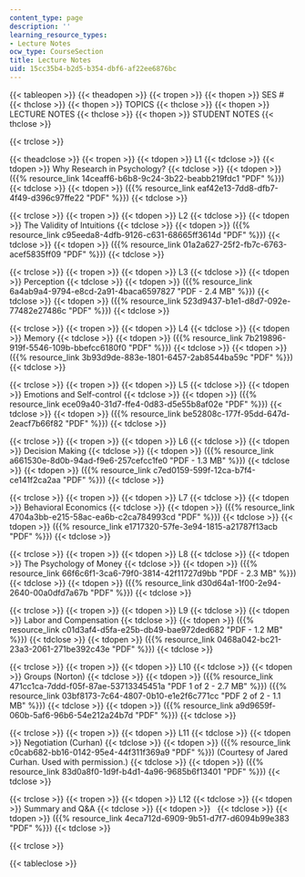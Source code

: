 ```yaml
---
content_type: page
description: ''
learning_resource_types:
- Lecture Notes
ocw_type: CourseSection
title: Lecture Notes
uid: 15cc35b4-b2d5-b354-dbf6-af22ee6876bc
---
```


{{< tableopen >}}
{{< theadopen >}}
{{< tropen >}}
{{< thopen >}}
SES #
{{< thclose >}}
{{< thopen >}}
TOPICS
{{< thclose >}}
{{< thopen >}}
LECTURE NOTES
{{< thclose >}}
{{< thopen >}}
STUDENT NOTES
{{< thclose >}}

{{< trclose >}}

{{< theadclose >}}
{{< tropen >}}
{{< tdopen >}}
L1
{{< tdclose >}}
{{< tdopen >}}
Why Research in Psychology?
{{< tdclose >}}
{{< tdopen >}}
({{% resource_link 14ceaff6-b6b8-9c24-3b22-beabb219fdc1 "PDF" %}})
{{< tdclose >}}
{{< tdopen >}}
({{% resource_link eaf42e13-7dd8-dfb7-4f49-d396c97ffe22 "PDF" %}})
{{< tdclose >}}

{{< trclose >}}
{{< tropen >}}
{{< tdopen >}}
L2
{{< tdclose >}}
{{< tdopen >}}
The Validity of Intuitions
{{< tdclose >}}
{{< tdopen >}}
({{% resource_link c95eeda8-4dfb-9126-c631-68665ff3614d "PDF" %}})
{{< tdclose >}}
{{< tdopen >}}
({{% resource_link 01a2a627-25f2-fb7c-6763-acef5835ff09 "PDF" %}})
{{< tdclose >}}

{{< trclose >}}
{{< tropen >}}
{{< tdopen >}}
L3
{{< tdclose >}}
{{< tdopen >}}
Perception
{{< tdclose >}}
{{< tdopen >}}
({{% resource_link 6a4ab9a4-9794-e8cd-2a91-4baca6597827 "PDF - 2.4 MB" %}})
{{< tdclose >}}
{{< tdopen >}}
({{% resource_link 523d9437-b1e1-d8d7-092e-77482e27486c "PDF" %}})
{{< tdclose >}}

{{< trclose >}}
{{< tropen >}}
{{< tdopen >}}
L4
{{< tdclose >}}
{{< tdopen >}}
Memory
{{< tdclose >}}
{{< tdopen >}}
({{% resource_link 7b219896-919f-5546-109b-bbefcc6180f0 "PDF" %}})
{{< tdclose >}}
{{< tdopen >}}
({{% resource_link 3b93d9de-883e-1801-6457-2ab8544ba59c "PDF" %}})
{{< tdclose >}}

{{< trclose >}}
{{< tropen >}}
{{< tdopen >}}
L5
{{< tdclose >}}
{{< tdopen >}}
Emotions and Self-control
{{< tdclose >}}
{{< tdopen >}}
({{% resource_link ece09a40-31d7-ffe4-0d83-d5e55b8af02e "PDF" %}})
{{< tdclose >}}
{{< tdopen >}}
({{% resource_link be52808c-177f-95dd-647d-2eacf7b66f82 "PDF" %}})
{{< tdclose >}}

{{< trclose >}}
{{< tropen >}}
{{< tdopen >}}
L6
{{< tdclose >}}
{{< tdopen >}}
Decision Making
{{< tdclose >}}
{{< tdopen >}}
({{% resource_link a661530e-8d0b-94ad-f9e6-257cefcc1fe0 "PDF - 1.3 MB" %}})
{{< tdclose >}}
{{< tdopen >}}
({{% resource_link c7ed0159-599f-12ca-b7f4-ce141f2ca2aa "PDF" %}})
{{< tdclose >}}

{{< trclose >}}
{{< tropen >}}
{{< tdopen >}}
L7
{{< tdclose >}}
{{< tdopen >}}
Behavioral Economics
{{< tdclose >}}
{{< tdopen >}}
({{% resource_link 4704a3bb-e215-58ac-ea6b-c2ca784993cd "PDF" %}})
{{< tdclose >}}
{{< tdopen >}}
({{% resource_link e1717320-57fe-3e94-1815-a21787f13acb "PDF" %}})
{{< tdclose >}}

{{< trclose >}}
{{< tropen >}}
{{< tdopen >}}
L8
{{< tdclose >}}
{{< tdopen >}}
The Psychology of Money
{{< tdclose >}}
{{< tdopen >}}
({{% resource_link 66f6c6f1-3ca6-79f0-3814-42f11727d9bb "PDF - 2.3 MB" %}})
{{< tdclose >}}
{{< tdopen >}}
({{% resource_link d30d64a1-1f00-2e94-2640-00a0dfd7a67b "PDF" %}})
{{< tdclose >}}

{{< trclose >}}
{{< tropen >}}
{{< tdopen >}}
L9
{{< tdclose >}}
{{< tdopen >}}
Labor and Compensation
{{< tdclose >}}
{{< tdopen >}}
({{% resource_link c01d3af4-d5fa-e25b-db49-bae972ded682 "PDF - 1.2 MB" %}})
{{< tdclose >}}
{{< tdopen >}}
({{% resource_link 0468a042-bc21-23a3-2061-271be392c43e "PDF" %}})
{{< tdclose >}}

{{< trclose >}}
{{< tropen >}}
{{< tdopen >}}
L10
{{< tdclose >}}
{{< tdopen >}}
Groups (Norton)
{{< tdclose >}}
{{< tdopen >}}
({{% resource_link 471cc1ca-7ddd-f05f-87ae-53713345451a "PDF 1 of 2 - 2.7 MB" %}}) ({{% resource_link 03bf8173-7c64-4807-0b10-e1e2f6c771cc "PDF 2 of 2 - 1.1 MB" %}})
{{< tdclose >}}
{{< tdopen >}}
({{% resource_link a9d9659f-060b-5af6-96b6-54e212a24b7d "PDF" %}})
{{< tdclose >}}

{{< trclose >}}
{{< tropen >}}
{{< tdopen >}}
L11
{{< tdclose >}}
{{< tdopen >}}
Negotiation (Curhan)
{{< tdclose >}}
{{< tdopen >}}
({{% resource_link c0cab682-bb16-0142-95e4-44f311f369a9 "PDF" %}}) (Courtesy of Jared Curhan. Used with permission.)
{{< tdclose >}}
{{< tdopen >}}
({{% resource_link 83d0a8f0-1d9f-b4d1-4a96-9685b6f13401 "PDF" %}})
{{< tdclose >}}

{{< trclose >}}
{{< tropen >}}
{{< tdopen >}}
L12
{{< tdclose >}}
{{< tdopen >}}
Summary and Q&A
{{< tdclose >}}
{{< tdopen >}}
 
{{< tdclose >}}
{{< tdopen >}}
({{% resource_link 4eca712d-6909-9b51-d7f7-d6094b99e383 "PDF" %}})
{{< tdclose >}}

{{< trclose >}}

{{< tableclose >}}